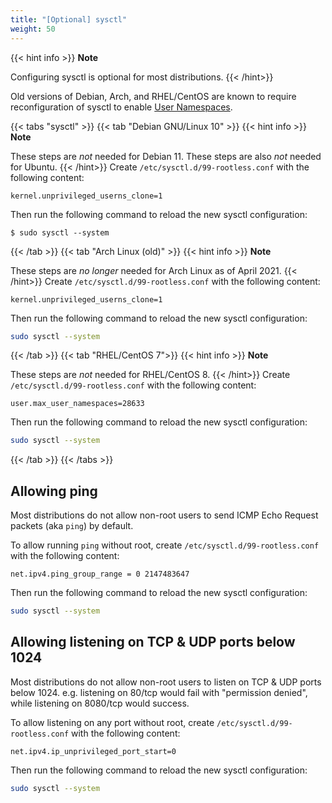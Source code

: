```yaml
---
title: "[Optional] sysctl"
weight: 50
---
```


{{< hint info >}}
**Note**

Configuring sysctl is optional for most distributions.
{{< /hint>}}

Old versions of Debian, Arch, and RHEL/CentOS are known to require reconfiguration of sysctl
to enable [User Namespaces](/how-it-works/userns/).

{{< tabs "sysctl" >}}
{{< tab "Debian GNU/Linux 10" >}}
{{< hint info >}}
**Note**

These steps are *not* needed for Debian 11.
These steps are also *not* needed for Ubuntu.
{{< /hint>}}
Create `/etc/sysctl.d/99-rootless.conf` with the following content:
```
kernel.unprivileged_userns_clone=1
```

Then run the following command to reload the new sysctl configuration:
```console
$ sudo sysctl --system
```
{{< /tab >}}
{{< tab "Arch Linux (old)" >}}
{{< hint info >}}
**Note**

These steps are *no longer* needed for Arch Linux as of April 2021.
{{< /hint>}}
Create `/etc/sysctl.d/99-rootless.conf` with the following content:
```
kernel.unprivileged_userns_clone=1
```
Then run the following command to reload the new sysctl configuration:
```bash
sudo sysctl --system
```
{{< /tab >}}
{{< tab "RHEL/CentOS 7">}}
{{< hint info >}}
**Note**

These steps are *not* needed for RHEL/CentOS 8.
{{< /hint>}}
Create `/etc/sysctl.d/99-rootless.conf` with the following content:
```
user.max_user_namespaces=28633
```
<!-- nobody knows the origin of the 28633 magic value, lol -->

Then run the following command to reload the new sysctl configuration:
```bash
sudo sysctl --system
```

{{< /tab >}}
{{< /tabs >}}


## Allowing ping
Most distributions do not allow non-root users to send ICMP Echo Request packets (aka `ping`) by default.

To allow running `ping` without root, create `/etc/sysctl.d/99-rootless.conf` with the following content:
```
net.ipv4.ping_group_range = 0 2147483647
```

Then run the following command to reload the new sysctl configuration:
```bash
sudo sysctl --system
```

## Allowing listening on TCP & UDP ports below 1024
Most distributions do not allow non-root users to listen on TCP & UDP ports below 1024.
e.g. listening on 80/tcp would fail with "permission denied", while listening on 8080/tcp would success.

To allow listening on any port without root, create `/etc/sysctl.d/99-rootless.conf` with the following content:
```
net.ipv4.ip_unprivileged_port_start=0
```

Then run the following command to reload the new sysctl configuration:
```bash
sudo sysctl --system
```


